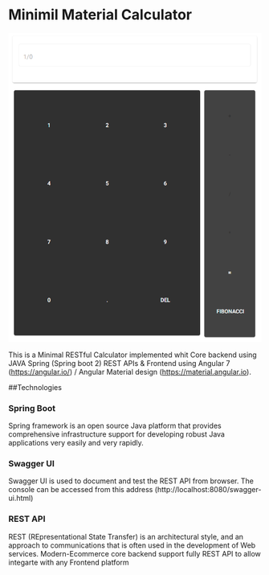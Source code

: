 # Minimil Material Calculator

![image](https://raw.githubusercontent.com/edda92/RESTful-Calculator-Angular-7-Spring-Boot-2/master/media/calculator.PNG)

This is a Minimal RESTful Calculator implemented whit Core backend using JAVA Spring (Spring boot 2) REST APIs & Frontend using Angular 7 (https://angular.io/) / Angular Material design (https://material.angular.io).

##Technologies  

### Spring Boot
Spring framework is an open source Java platform that provides comprehensive infrastructure support for developing robust Java applications very easily and very rapidly.

### Swagger UI
Swagger UI is used to document and test the REST API from browser. The console can be accessed from this address (http://localhost:8080/swagger-ui.html) 


### REST API
REST (REpresentational State Transfer) is an architectural style, and an approach to communications that is often used in the development of Web services. Modern-Ecommerce core backend support fully REST API to allow integarte with any Frontend platform



